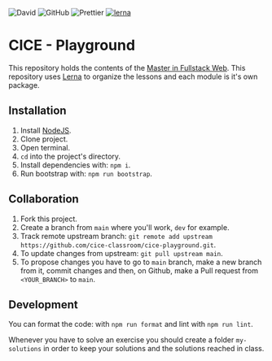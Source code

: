 ![David](https://img.shields.io/david/dev/cesalberca/katas)
![GitHub](https://img.shields.io/github/license/cesalberca/katas)
![Prettier](https://img.shields.io/badge/code_style-prettier-ff69b4.svg?style=flat-square)
[![lerna](https://img.shields.io/badge/maintained%20with-lerna-cc00ff.svg)](https://lerna.js.org/)

# CICE - Playground

This repository holds the contents of the [Master in Fullstack Web](https://www.cice.es/master-desarrollo-web-full-stack/). This repository uses [Lerna](https://github.com/lerna/lerna) to organize the lessons and each module is it's own package.

## Installation

1. Install [NodeJS](https://nodejs.org/).
2. Clone project.
3. Open terminal.
4. `cd` into the project's directory.
5. Install dependencies with: `npm i`.
6. Run bootstrap with: `npm run bootstrap`.

## Collaboration

1. Fork this project.
2. Create a branch from `main` where you'll work, `dev` for example.
3. Track remote upstream branch: `git remote add upstream https://github.com/cice-classroom/cice-playground.git`.
4. To update changes from upstream: `git pull upstream main`.
5. To propose changes you have to go to `main` branch, make a new branch from it, commit changes and then, on Github, make a Pull request from `<YOUR_BRANCH>` to `main`.

## Development

You can format the code: with `npm run format` and lint with `npm run lint`.

Whenever you have to solve an exercise you should create a folder `my-solutions` in order to keep your solutions and the solutions reached in class.
